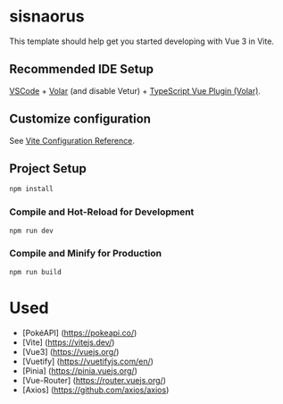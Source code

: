 # sisnaorus

This template should help get you started developing with Vue 3 in Vite.

## Recommended IDE Setup

[VSCode](https://code.visualstudio.com/) + [Volar](https://marketplace.visualstudio.com/items?itemName=Vue.volar) (and disable Vetur) + [TypeScript Vue Plugin (Volar)](https://marketplace.visualstudio.com/items?itemName=Vue.vscode-typescript-vue-plugin).

## Customize configuration

See [Vite Configuration Reference](https://vitejs.dev/config/).

## Project Setup

```sh
npm install
```

### Compile and Hot-Reload for Development

```sh
npm run dev
```

### Compile and Minify for Production

```sh
npm run build
```

# Used 
- [PokéAPI] (https://pokeapi.co/)
- [Vite] (https://vitejs.dev/)
- [Vue3] (https://vuejs.org/)
- [Vuetify] (https://vuetifyjs.com/en/)
- [Pinia] (https://pinia.vuejs.org/)
- [Vue-Router] (https://router.vuejs.org/)
- [Axios] (https://github.com/axios/axios)
